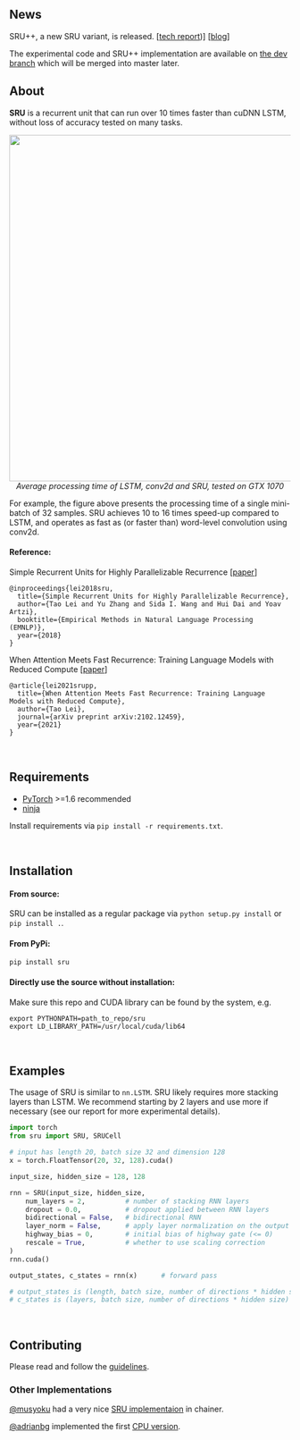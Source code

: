 
## News
SRU++, a new SRU variant, is released. [[tech report](https://arxiv.org/pdf/2102.1245))] [[blog](https://www.asapp.com/blog/reducing-the-high-cost-and-carbon-footprint-of-training-nlp-models-with-sru/)]

The experimental code and SRU++ implementation are available on [the dev branch](https://github.com/asappresearch/sru/tree/3.0.0-dev/experiments/srupp_experiments) which will be merged into master later.

## About

**SRU** is a recurrent unit that can run over 10 times faster than cuDNN LSTM, without loss of accuracy tested on many tasks. 
<p align="center">
<img width=620 src="https://raw.githubusercontent.com/taolei87/sru/master/imgs/speed.png"><br>
<i>Average processing time of LSTM, conv2d and SRU, tested on GTX 1070</i><br>
</p>
For example, the figure above presents the processing time of a single mini-batch of 32 samples. SRU achieves 10 to 16 times speed-up compared to LSTM, and operates as fast as (or faster than) word-level convolution using conv2d.

#### Reference:
Simple Recurrent Units for Highly Parallelizable Recurrence [[paper](https://arxiv.org/abs/1709.02755)]
```
@inproceedings{lei2018sru,
  title={Simple Recurrent Units for Highly Parallelizable Recurrence},
  author={Tao Lei and Yu Zhang and Sida I. Wang and Hui Dai and Yoav Artzi},
  booktitle={Empirical Methods in Natural Language Processing (EMNLP)},
  year={2018}
}
```

When Attention Meets Fast Recurrence: Training Language Models with Reduced Compute [[paper](https://arxiv.org/pdf/2102.12459)]
```
@article{lei2021srupp,
  title={When Attention Meets Fast Recurrence: Training Language Models with Reduced Compute},
  author={Tao Lei},
  journal={arXiv preprint arXiv:2102.12459},
  year={2021}
}
```
<br>

## Requirements
 - [PyTorch](http://pytorch.org/) >=1.6 recommended
 - [ninja](https://ninja-build.org/)

Install requirements via `pip install -r requirements.txt`.

<br>

## Installation

#### From source:
SRU can be installed as a regular package via `python setup.py install` or `pip install .`.

#### From PyPi:
`pip install sru`


#### Directly use the source without installation:
Make sure this repo and CUDA library can be found by the system, e.g. 
```
export PYTHONPATH=path_to_repo/sru
export LD_LIBRARY_PATH=/usr/local/cuda/lib64
```

<br>

## Examples
The usage of SRU is similar to `nn.LSTM`. SRU likely requires more stacking layers than LSTM. We recommend starting by 2 layers and use more if necessary (see our report for more experimental details).
```python
import torch
from sru import SRU, SRUCell

# input has length 20, batch size 32 and dimension 128
x = torch.FloatTensor(20, 32, 128).cuda()

input_size, hidden_size = 128, 128

rnn = SRU(input_size, hidden_size,
    num_layers = 2,          # number of stacking RNN layers
    dropout = 0.0,           # dropout applied between RNN layers
    bidirectional = False,   # bidirectional RNN
    layer_norm = False,      # apply layer normalization on the output of each layer
    highway_bias = 0,        # initial bias of highway gate (<= 0)
    rescale = True,          # whether to use scaling correction
)
rnn.cuda()

output_states, c_states = rnn(x)      # forward pass

# output_states is (length, batch size, number of directions * hidden size)
# c_states is (layers, batch size, number of directions * hidden size)

```
  
<br>

## Contributing
Please read and follow the [guidelines](CONTRIBUTING.md).


### Other Implementations

[@musyoku](https://github.com/musyoku) had a very nice [SRU implementaion](https://github.com/musyoku/chainer-sru) in chainer.

[@adrianbg](https://github.com/adrianbg) implemented the first [CPU version](https://github.com/taolei87/sru/pull/42).

<br>

  
